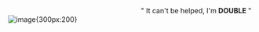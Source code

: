 
ㅤㅤㅤㅤㅤㅤㅤㅤㅤㅤㅤㅤㅤㅤㅤㅤㅤㅤㅤㅤㅤ" It can't be helped, I'm **DOUBLE** "
![image](https://github.com/user-attachments/assets/ec0179be-5721-45c2-b617-4efe6effe6bd){300px:200}


